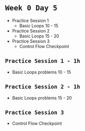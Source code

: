 # `Week 0 Day 5`

- Practice Session 1
  - Basic Loops 10 - 15
- Practice Session 2
  - Basic Loops 15 - 20
- Practice Session 3
  - Control Flow Checkpoint

## `Practice Session 1 - 1h`

- Basic Loops problems 10 - 15

## `Practice Session 2 - 1h`

- Basic Loops problems 15 - 20

## `Practice Session 3`

- Control Flow Checkpoint
